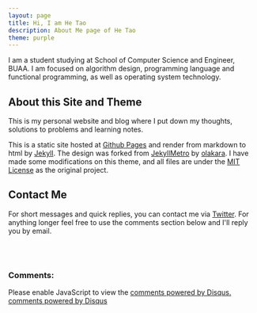 ```yaml
---
layout: page
title: Hi, I am He Tao
description: About Me page of He Tao
theme: purple
---
```


I am a student studying at School of Computer Science and Engineer, BUAA. I am focused on algorithm design, programming language and functional programming, as well as operating system technology. 

## About this Site and Theme

This is my personal website and blog where I put down my thoughts, solutions to problems and learning notes.

This is a static site hosted at [Github Pages](https://pages.github.com) and render from markdown to html by [Jekyll](http://jekyllrb.com). The design was forked from [JekyllMetro](https://github.com/olakara/JekyllMetro) by [olakara](https://github.com/olakara). I have made some modifications on this theme, and all files are under the [MIT License](LICENSE) as the original project.

## Contact Me

For short messages and quick replies, you can contact me via [Twitter](http://twitter.com/sighingnow). For anything longer feel free to use the comments section below and I'll reply you by email.

<br/><br/><h3>Comments:</h3>
<div id="disqus_thread"></div>
<script type="text/javascript">
  /* * * CONFIGURATION VARIABLES: EDIT BEFORE PASTING INTO YOUR WEBPAGE * * */
  var disqus_shortname = '{{site.disqushandler}}';

  /* * * DON'T EDIT BELOW THIS LINE * * */
  (function() {
      var dsq = document.createElement('script'); dsq.type = 'text/javascript'; dsq.async = true;
      dsq.src = '//' + disqus_shortname + '.disqus.com/embed.js';
      (document.getElementsByTagName('head')[0] || document.getElementsByTagName('body')[0]).appendChild(dsq);
  })();
</script>
<noscript>Please enable JavaScript to view the <a href="http://disqus.com/?ref_noscript">comments powered by Disqus.</a></noscript>
<a href="http://disqus.com" class="dsq-brlink">comments powered by <span class="logo-disqus">Disqus</span></a>
